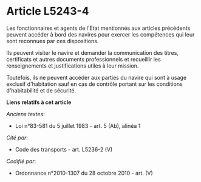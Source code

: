 # Article L5243-4

Les fonctionnaires et agents de l'Etat mentionnés aux articles précédents peuvent accéder à bord des navires pour exercer les
compétences qui leur sont reconnues par ces dispositions.

Ils peuvent visiter le navire et demander la communication des titres, certificats et autres documents professionnels et
recueillir les renseignements et justifications utiles à leur mission.

Toutefois, ils ne peuvent accéder aux parties du navire qui sont à usage exclusif d'habitation sauf en cas de contrôle
portant sur les conditions d'habitabilité et de sécurité.

**Liens relatifs à cet article**

_Anciens textes_:

  - Loi n°83-581 du 5 juillet 1983 - art. 5 (Ab), alinéa 1

_Cité par_:

  - Code des transports - art. L5236-2 (V)

_Codifié par_:

  - Ordonnance n°2010-1307 du 28 octobre 2010 - art. (V)
